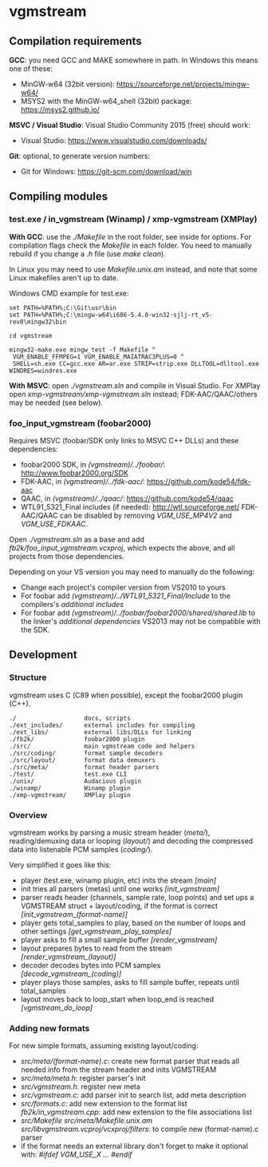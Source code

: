 # vgmstream

## Compilation requirements

**GCC**: you need GCC and MAKE somewhere in path. In Windows this means one of these:
- MinGW-w64 (32bit version): https://sourceforge.net/projects/mingw-w64/
- MSYS2 with the MinGW-w64_shell (32bit) package: https://msys2.github.io/

**MSVC / Visual Studio**: Visual Studio Community 2015 (free) should work:
- Visual Studio: https://www.visualstudio.com/downloads/

**Git**: optional, to generate version numbers:
- Git for Windows: https://git-scm.com/download/win

## Compiling modules

### test.exe / in_vgmstream (Winamp) / xmp-vgmstream (XMPlay)

**With GCC**: use the *./Makefile* in the root folder, see inside for options. For compilation flags check the *Makefile* in each folder.
You need to manually rebuild if you change a *.h* file (use *make clean*).

In Linux you may need to use *Makefile.unix.am* instead, and note that some Linux makefiles aren't up to date.

Windows CMD example for test.exe:
```
set PATH=%PATH%;C:\Git\usr\bin
set PATH=%PATH%;C:\mingw-w64\i686-5.4.0-win32-sjlj-rt_v5-rev0\mingw32\bin

cd vgmstream

mingw32-make.exe mingw_test -f Makefile ^
 VGM_ENABLE_FFMPEG=1 VGM_ENABLE_MAIATRAC3PLUS=0 ^
 SHELL=sh.exe CC=gcc.exe AR=ar.exe STRIP=strip.exe DLLTOOL=dlltool.exe WINDRES=windres.exe
```

**With MSVC**: open *./vgmstream.sln* and compile in Visual Studio.
For XMPlay open *xmp-vgmstream/xmp-vgmstream.sln* instead; FDK-AAC/QAAC/others may be needed (see below).


### foo_input_vgmstream (foobar2000)
Requires MSVC (foobar/SDK only links to MSVC C++ DLLs) and these dependencies:
- foobar2000 SDK, in *(vgmstream)/../foobar/*: http://www.foobar2000.org/SDK
- FDK-AAC, in *(vgmstream)/../fdk-aac/*: https://github.com/kode54/fdk-aac
- QAAC, in *(vgmstream)/../qaac/*: https://github.com/kode54/qaac
- WTL91_5321_Final includes (if needed): http://wtl.sourceforge.net/
FDK-AAC/QAAC can be disabled by removing *VGM_USE_MP4V2* and *VGM_USE_FDKAAC*.

Open *./vgmstream.sln* as a base and add *fb2k/foo_input_vgmstream.vcxproj*, which expects the above, and all projects from those dependencies.

Depending on your VS version you may need to manually do the following:
- Change each project's compiler version from VS2010 to yours
- For foobar add *(vgmstream)/../WTL91_5321_Final/Include* to the compilers's *additional includes*
- For foobar add *(vgmstream)/../foobar/foobar2000/shared/shared.lib* to the linker's *additional dependencies*
VS2013 may not be compatible with the SDK.


## Development

### Structure
vgmstream uses C (C89 when possible), except the foobar2000 plugin (C++).

```
./                   docs, scripts
./ext_includes/      external includes for compiling
./ext_libs/          external libs/DLLs for linking
./fb2k/              foobar2000 plugin
./src/               main vgmstream code and helpers
./src/coding/        format sample decoders
./src/layout/        format data demuxers
./src/meta/          format header parsers
./test/              test.exe CLI
./unix/              Audacious plugin
./winamp/            Winamp plugin
./xmp-vgmstream/     XMPlay plugin
```

### Overview
vgmstream works by parsing a music stream header (*meta/*), reading/demuxing data or looping (*layout/*) and decoding the compressed data into listenable PCM samples (*coding/*).

Very simplified it goes like this:
- player (test.exe, winamp plugin, etc) inits the stream *[main]*
- init tries all parsers (metas) until one works *[init_vgmstream]*
- parser reads header (channels, sample rate, loop points) and set ups a VGMSTREAM struct + layout/coding, if the format is correct *[init_vgmstream_(format-name)]*
- player gets total_samples to play, based on the number of loops and other settings *[get_vgmstream_play_samples]*
- player asks to fill a small sample buffer *[render_vgmstream]*
- layout prepares bytes to read from the stream *[render_vgmstream_(layout)]*
- decoder decodes bytes into PCM samples *[decode_vgmstream_(coding)]*
- player plays those samples, asks to fill sample buffer, repeats until total_samples
- layout moves back to loop_start when loop_end is reached *[vgmstream_do_loop]*

### Adding new formats
For new simple formats, assuming existing layout/coding:
- *src/meta/(format-name).c*: create new format parser that reads all needed info from the stream header and inits VGMSTREAM
- *src/meta/meta.h*: register parser's init
- *src/vgmstream.h*: register new meta
- *src/vgmstream.c*: add parser init to search list, add meta description
- *src/formats.c*: add new extension to the format list
  *fb2k/in_vgmstream.cpp*: add new extension to the file associations list
- *src/Makefile*
  *src/meta/Makefile.unix.am*
  *src/libvgmstream.vcproj/vcxproj/filters*: to compile new (format-name).c parser
- if the format needs an external library don't forget to make it optional with: *#ifdef VGM_USE_X ... #endif*
